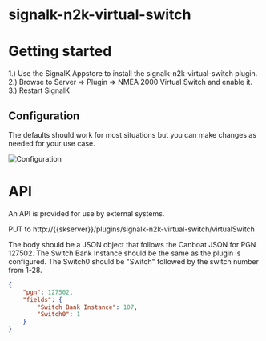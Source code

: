 # signalk-n2k-virtual-switch

# Getting started
1.) Use the SignalK Appstore to install the signalk-n2k-virtual-switch plugin.<br/>
2.) Browse to Server => Plugin => NMEA 2000 Virtual Switch and enable it.<br/>
3.) Restart SignalK<br/>

## Configuration
The defaults should work for most situations but you can make changes as needed for your use case.

![Configuration](https://user-images.githubusercontent.com/30420708/77254310-44653400-6c2e-11ea-8ddc-1df61b83b87b.png)

# API
An API is provided for use by external systems. 

PUT to http://{{skserver}}/plugins/signalk-n2k-virtual-switch/virtualSwitch

The body should be a JSON object that follows the Canboat JSON for PGN 127502. The Switch Bank Instance should be the same as the
plugin is configured. The Switch0 should be "Switch" followed by the switch number from 1-28.
```JSON
{
    "pgn": 127502,
    "fields": {
        "Switch Bank Instance": 107,
        "Switch0": 1
    }
}
```
